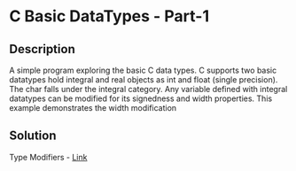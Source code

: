 # C Basic DataTypes - Part-1

## Description

A simple program exploring the basic C data types. 
C supports two basic datatypes hold integral and real objects as int and float (single precision). 
The char falls under the integral category. Any variable defined with integral datatypes can be modified for its signedness and width properties. 
This example demonstrates the width modification

## Solution 

Type Modifiers - [Link](https://github.com/rammya29/Emertxe-Internship/blob/main/Advanced%20-%20C/Sample%20Programs/Chapter-1%20:%20%20Basic%20Refresher/Program-6%20:%20Basic%20DataType%20-P1/type_modifiers.c)
